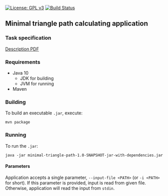 [![License: GPL v3](https://img.shields.io/badge/License-GPLv3-blue.svg)](https://www.gnu.org/licenses/gpl-3.0) [![Build Status](https://staging.travis-ci.org/Jezorko/suprnation-minimal-triangle-path.svg?branch=master)](https://staging.travis-ci.org/Jezorko/suprnation-minimal-triangle-path)

## Minimal triangle path calculating application

### Task specification

[Description PDF](exercise%20description.pdf)

### Requirements

 * Java 10
   * JDK for building
   * JVM for running
 * Maven

### Building

To build an executable `.jar`, execute:

```mvn package```

### Running

To run the `.jar`:

```java -jar minimal-triangle-path-1.0-SNAPSHOT-jar-with-dependencies.jar```

#### Parameters

Application accepts a single parameter, `--input-file <PATH>` (or `-i <PATH>` for short).
If this parameter is provided, input is read from given file.
Otherwise, application will read the input from `stdin`.